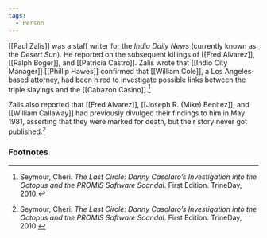```yaml
---
tags:
  - Person
---
```

[[Paul Zalis]] was a staff writer for the *Indio Daily News* (currently known as the *Desert Sun*). He reported on the subsequent killings of [[Fred Alvarez]], [[Ralph Boger]], and [[Patricia Castro]]. Zalis wrote that [[Indio City Manager]] [[Phillip Hawes]] confirmed that [[William Cole]], a Los Angeles-based attorney, had been hired to investigate possible links between the triple slayings and the [[Cabazon Casino]].[^1]

Zalis also reported that [[Fred Alvarez]], [[Joseph R. (Mike) Benitez]], and [[William Callaway]] had previously divulged their findings to him in May 1981, asserting that they were marked for death, but their story never got published.[^1]

### Footnotes

[^1]: Seymour, Cheri. *The Last Circle: Danny Casolaro’s Investigation into the Octopus and the PROMIS Software Scandal*. First Edition. TrineDay, 2010.
